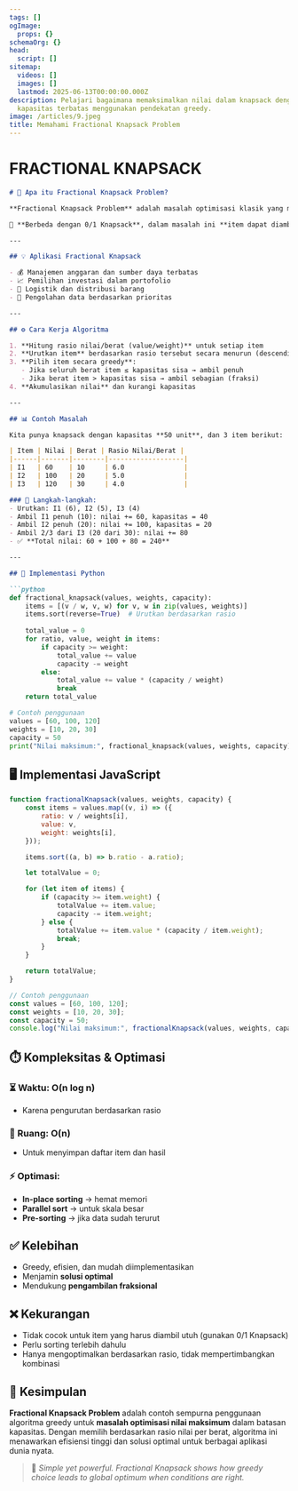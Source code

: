 ```yaml
---
tags: []
ogImage:
  props: {}
schemaOrg: {}
head:
  script: []
sitemap:
  videos: []
  images: []
  lastmod: 2025-06-13T00:00:00.000Z
description: Pelajari bagaimana memaksimalkan nilai dalam knapsack dengan
  kapasitas terbatas menggunakan pendekatan greedy.
image: /articles/9.jpeg
title: Memahami Fractional Knapsack Problem
---
```


# FRACTIONAL KNAPSACK

````markdown
# 🎒 Apa itu Fractional Knapsack Problem?

**Fractional Knapsack Problem** adalah masalah optimisasi klasik yang menggunakan **algoritma greedy** untuk memilih item dengan **nilai maksimum** yang dapat dimasukkan ke dalam tas (knapsack) dengan kapasitas terbatas.

🔄 **Berbeda dengan 0/1 Knapsack**, dalam masalah ini **item dapat diambil sebagian (fraksional)**.

---

## 💡 Aplikasi Fractional Knapsack

- 💰 Manajemen anggaran dan sumber daya terbatas
- 📈 Pemilihan investasi dalam portofolio
- 🚛 Logistik dan distribusi barang
- 🧮 Pengolahan data berdasarkan prioritas

---

## ⚙️ Cara Kerja Algoritma

1. **Hitung rasio nilai/berat (value/weight)** untuk setiap item
2. **Urutkan item** berdasarkan rasio tersebut secara menurun (descending)
3. **Pilih item secara greedy**:
   - Jika seluruh berat item ≤ kapasitas sisa → ambil penuh
   - Jika berat item > kapasitas sisa → ambil sebagian (fraksi)
4. **Akumulasikan nilai** dan kurangi kapasitas

---

## 📊 Contoh Masalah

Kita punya knapsack dengan kapasitas **50 unit**, dan 3 item berikut:

| Item | Nilai | Berat | Rasio Nilai/Berat |
|------|-------|--------|-------------------|
| I1   | 60    | 10     | 6.0               |
| I2   | 100   | 20     | 5.0               |
| I3   | 120   | 30     | 4.0               |

### 🔢 Langkah-langkah:
- Urutkan: I1 (6), I2 (5), I3 (4)
- Ambil I1 penuh (10): nilai += 60, kapasitas = 40
- Ambil I2 penuh (20): nilai += 100, kapasitas = 20
- Ambil 2/3 dari I3 (20 dari 30): nilai += 80
- ✅ **Total nilai: 60 + 100 + 80 = 240**

---

## 🐍 Implementasi Python

```python
def fractional_knapsack(values, weights, capacity):
    items = [(v / w, v, w) for v, w in zip(values, weights)]
    items.sort(reverse=True)  # Urutkan berdasarkan rasio
    
    total_value = 0
    for ratio, value, weight in items:
        if capacity >= weight:
            total_value += value
            capacity -= weight
        else:
            total_value += value * (capacity / weight)
            break
    return total_value

# Contoh penggunaan
values = [60, 100, 120]
weights = [10, 20, 30]
capacity = 50
print("Nilai maksimum:", fractional_knapsack(values, weights, capacity))
````

## 🖥️ Implementasi JavaScript

```javascript
function fractionalKnapsack(values, weights, capacity) {
    const items = values.map((v, i) => ({
        ratio: v / weights[i],
        value: v,
        weight: weights[i],
    }));

    items.sort((a, b) => b.ratio - a.ratio);

    let totalValue = 0;

    for (let item of items) {
        if (capacity >= item.weight) {
            totalValue += item.value;
            capacity -= item.weight;
        } else {
            totalValue += item.value * (capacity / item.weight);
            break;
        }
    }

    return totalValue;
}

// Contoh penggunaan
const values = [60, 100, 120];
const weights = [10, 20, 30];
const capacity = 50;
console.log("Nilai maksimum:", fractionalKnapsack(values, weights, capacity));
```

## ⏱️ Kompleksitas & Optimasi

### ⏳ Waktu: **O(n log n)**

- Karena pengurutan berdasarkan rasio

### 💾 Ruang: **O(n)**

- Untuk menyimpan daftar item dan hasil

### ⚡ Optimasi:

- **In-place sorting** → hemat memori
- **Parallel sort** → untuk skala besar
- **Pre-sorting** → jika data sudah terurut

## ✅ Kelebihan

- Greedy, efisien, dan mudah diimplementasikan
- Menjamin **solusi optimal**
- Mendukung **pengambilan fraksional**

## ❌ Kekurangan

- Tidak cocok untuk item yang harus diambil utuh (gunakan 0/1 Knapsack)
- Perlu sorting terlebih dahulu
- Hanya mengoptimalkan berdasarkan rasio, tidak mempertimbangkan kombinasi

## 🎯 Kesimpulan

**Fractional Knapsack Problem** adalah contoh sempurna penggunaan algoritma greedy untuk **masalah optimisasi nilai maksimum** dalam batasan kapasitas. Dengan memilih berdasarkan rasio nilai per berat, algoritma ini menawarkan efisiensi tinggi dan solusi optimal untuk berbagai aplikasi dunia nyata.

> 🚀 *Simple yet powerful. Fractional Knapsack shows how greedy choice leads to global optimum when conditions are right.*
